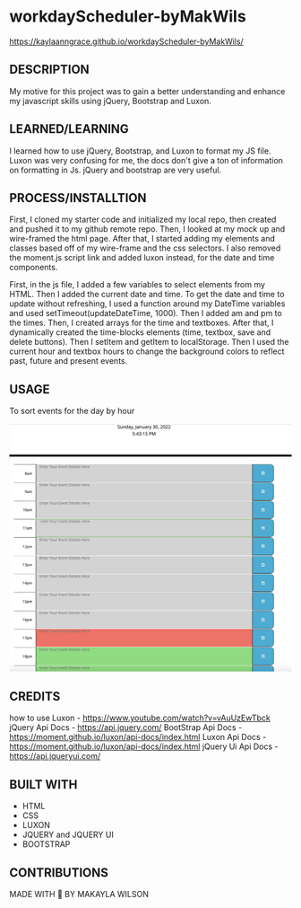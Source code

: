 # workdayScheduler-byMakWils
https://kaylaanngrace.github.io/workdayScheduler-byMakWils/

## DESCRIPTION
My motive for this project was to gain a better understanding and enhance my javascript skills using jQuery, Bootstrap and Luxon. 

## LEARNED/LEARNING
I learned how to use jQuery, Bootstrap, and Luxon to format my JS file. Luxon was very confusing for me, the docs don't give a ton of information on formatting in Js. jQuery and bootstrap are very useful. 

## PROCESS/INSTALLTION
First, I cloned my starter code and initialized my local repo, then created and pushed it to my github remote repo. Then, I looked at my mock up and wire-framed the html page. After that, I started adding my elements and classes based off of my wire-frame and the css selectors. I also removed the moment.js script link and added luxon instead, for the date and time components. 

First, in the js file, I added a few variables to select elements from my HTML. Then I added the current date and time. To get the date and time to update without refreshing, I used a function around my DateTime variables and used setTimeout(updateDateTime, 1000). Then I added am and pm to the times. Then, I created arrays for the time and textboxes. After that, I dynamically created the time-blocks elements (time, textbox, save and delete buttons). Then I setItem and getItem to localStorage. Then I used the current hour and textbox hours to change the background colors to reflect past, future and present events. 

## USAGE
To sort events for the day by hour

![Workday Scheduler](./assets/images/WorkdaySch.jpeg)

## CREDITS 
how to use Luxon - https://www.youtube.com/watch?v=vAuUzEwTbck
jQuery Api Docs - https://api.jquery.com/
BootStrap Api Docs - https://moment.github.io/luxon/api-docs/index.html
Luxon Api Docs - https://moment.github.io/luxon/api-docs/index.html
jQuery Ui Api Docs - https://api.jqueryui.com/
## BUILT WITH
- HTML
- CSS
- LUXON
- JQUERY and JQUERY UI
- BOOTSTRAP

## CONTRIBUTIONS  
MADE WITH 💜 BY MAKAYLA WILSON
